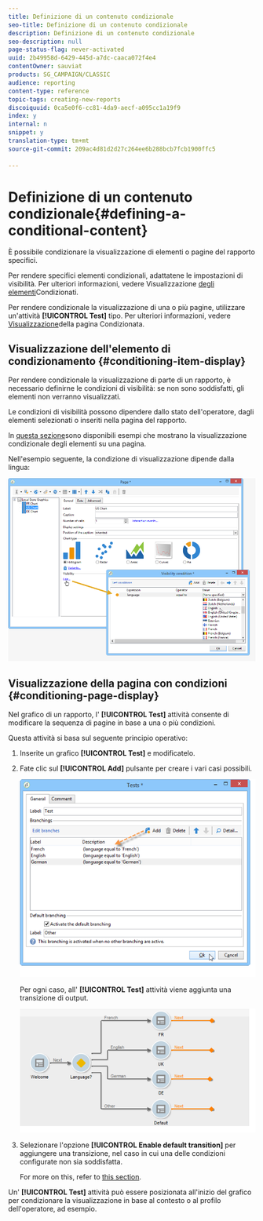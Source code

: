 ```yaml
---
title: Definizione di un contenuto condizionale
seo-title: Definizione di un contenuto condizionale
description: Definizione di un contenuto condizionale
seo-description: null
page-status-flag: never-activated
uuid: 2b49958d-6429-445d-a7dc-caaca072f4e4
contentOwner: sauviat
products: SG_CAMPAIGN/CLASSIC
audience: reporting
content-type: reference
topic-tags: creating-new-reports
discoiquuid: 0ca5e0f6-cc81-4da9-aecf-a095cc1a19f9
index: y
internal: n
snippet: y
translation-type: tm+mt
source-git-commit: 209ac4d81d2d27c264ee6b288bcb7fcb1900ffc5

---
```



# Definizione di un contenuto condizionale{#defining-a-conditional-content}

È possibile condizionare la visualizzazione di elementi o pagine del rapporto specifici.

Per rendere specifici elementi condizionali, adattatene le impostazioni di visibilità. Per ulteriori informazioni, vedere Visualizzazione [degli elementi](#conditioning-item-display)Condizionati.

Per rendere condizionale la visualizzazione di una o più pagine, utilizzare un&#39;attività **[!UICONTROL Test]** tipo. Per ulteriori informazioni, vedere [Visualizzazione](#conditioning-page-display)della pagina Condizionata.

## Visualizzazione dell&#39;elemento di condizionamento {#conditioning-item-display}

Per rendere condizionale la visualizzazione di parte di un rapporto, è necessario definirne le condizioni di visibilità: se non sono soddisfatti, gli elementi non verranno visualizzati.

Le condizioni di visibilità possono dipendere dallo stato dell&#39;operatore, dagli elementi selezionati o inseriti nella pagina del rapporto.

In [questa sezione](../../web/using/form-rendering.md#defining-fields-conditional-display)sono disponibili esempi che mostrano la visualizzazione condizionale degli elementi su una pagina.

Nell&#39;esempio seguente, la condizione di visualizzazione dipende dalla lingua:

![](assets/reporting_display_condition.png)

## Visualizzazione della pagina con condizioni {#conditioning-page-display}

Nel grafico di un rapporto, l&#39; **[!UICONTROL Test]** attività consente di modificare la sequenza di pagine in base a una o più condizioni.

Questa attività si basa sul seguente principio operativo:

1. Inserite un grafico **[!UICONTROL Test]** e modificatelo.
1. Fate clic sul **[!UICONTROL Add]** pulsante per creare i vari casi possibili.

   ![](assets/reporting_test_sample.png)

   Per ogni caso, all&#39; **[!UICONTROL Test]** attività viene aggiunta una transizione di output.

   ![](assets/reporting_test_transitions.png)

1. Selezionare l&#39;opzione **[!UICONTROL Enable default transition]** per aggiungere una transizione, nel caso in cui una delle condizioni configurate non sia soddisfatta.

   For more on this, refer to [this section](../../web/using/defining-web-forms-page-sequencing.md#conditional-page-display).

Un&#39; **[!UICONTROL Test]** attività può essere posizionata all&#39;inizio del grafico per condizionare la visualizzazione in base al contesto o al profilo dell&#39;operatore, ad esempio.
